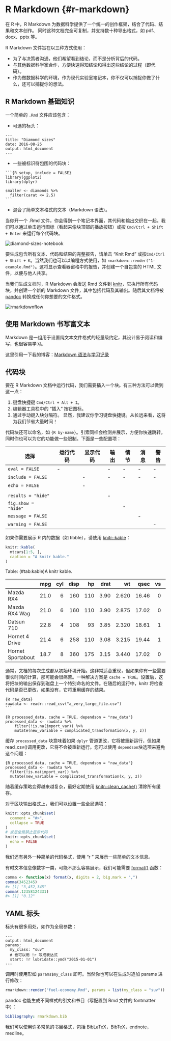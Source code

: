 # R Markdown {#r-markdown}

在 R 中，R Markdown 为数据科学提供了一个统一的创作框架，结合了代码、结果和文本创作。
同时这种文档完全可复制，并支持数十种导出格式，如 pdf、docx、pptx 等。

R Markdown 文件旨在以三种方式使用：
- 为了与决策者沟通，他们希望看到结论，而不是分析背后的代码。
- 与其他数据科学家合作，方便快速得知结论和得出这些结论的过程（即代码）。
- 作为做数据科学的环境，作为现代实验室笔记本，你不仅可以捕捉你做了什么，还可以捕捉你的想法。

## R Markdown 基础知识

一个简单的 `.Rmd` 文件应该包含：

- 可选的标头：

```rmarkdown
---
title: "Diamond sizes"
date: 2016-08-25
output: html_document
---
```

- 一些被标识符包围的代码块：

````rmarkdown
```{R setup, include = FALSE}
library(ggplot2)
library(dplyr)

smaller <- diamonds %>%
  filter(carat <= 2.5)
```
````

- 混合了简单文本格式的文本（Markdown 语法）。

当你开一个 .Rmd 文件，你会得到一个笔记本界面，其代码和输出交织在一起。我们可以通过单击运行图标（看起来像块顶部的播放按钮）或按 `Cmd/Ctrl + Shift + Enter` 来运行每个代码块。

![diamond-sizes-notebook](https://d33wubrfki0l68.cloudfront.net/853becd7fc7d20e3a63f52b23f522d6f0d06e066/88250/rmarkdown/diamond-sizes-notebook.png)

要生成包含所有文本、代码和结果的完整报告，请单击 “Knit Rmd” 或按`Cmd/Ctrl + Shift + K`。当然我们也可以以编程方式使用，如 `rmarkdown::render("1-example.Rmd")`。这将显示查看器窗格中的报告，并创建一个自包含的 HTML 文件，以便与他人共享。

当我们生成文档时，R Markdown 会发送 Rmd 文件到 [knitr](http://yihui.name/knitr/)，它执行所有代码块，并创建一个新的 Markdown 文件，其中包括代码及其输出。随后其文档将被 [pandoc](http://pandoc.org/) 转换成任何你想要的文件格式。

![rmarkdownflow](https://d33wubrfki0l68.cloudfront.net/61d189fd9cdf955058415d3e1b28dd60e1bd7c9b/9791d/images/rmarkdownflow.png)

## 使用 Markdown 书写富文本

Markdown 是一组用于设置纯文本文件格式的轻量级约定，其设计易于阅读和编写，也很容易学习。

这里引用一下我的博客：[Markdown 语法与学习记录](https://blog.cworld.top/post/markdown)

## 代码块

要在 R Markdown 文档中运行代码，我们需要插入一个块。有三种方法可以做到这一点：
1. 键盘快捷键 `Cmd/Ctrl + Alt + I`。
2. 编辑器工具栏中的 “插入” 按钮图标。
3. 通过手动键入块分隔符。
显然，我建议你学习键盘快捷键。从长远来看，这将为我们节省大量时间！

代码块还可以命名，如 `{R by-name}`。引索同样会检测并展示，方便你快速跳转。同时你也可以为它的功能做一些限制。下面是一些配置项：

| 选择                | 运行代码 | 显示代码 | 输出 | 情节 | 消息 | 警告 |
| ------------------- | -------- | -------- | ---- | ---- | ---- | ---- |
| `eval = FALSE`      | -        |          | -    | -    | -    | -    |
| `include = FALSE`   |          | -        | -    | -    | -    | -    |
| `echo = FALSE`      |          | -
    |      |      |      |      |
| `results = "hide"`  |          |          | -    |      |      |      |
| `fig.show = "hide"` |          |          |      | -    |      |      |
| `message = FALSE`   |          |          |      |      | -    |      |
| `warning = FALSE`   |          |          |      |      |      | -    |

如果你需要展示 R 内的数据（如 tibble），请使用 [knitr::kable](https://rdrr.io/pkg/knitr/man/kable.html)：


```r
knitr::kable(
  mtcars[1:5, ],
  caption = "A knitr kable."
)
```



Table: (\#tab:kable)A knitr kable.

|                  |  mpg| cyl| disp|  hp| drat|    wt|  qsec| vs| am| gear| carb|
|:-----------------|----:|---:|----:|---:|----:|-----:|-----:|--:|--:|----:|----:|
|Mazda RX4         | 21.0|   6|  160| 110| 3.90| 2.620| 16.46|  0|  1|    4|    4|
|Mazda RX4 Wag     | 21.0|   6|  160| 110| 3.90| 2.875| 17.02|  0|  1|    4|    4|
|Datsun 710        | 22.8|   4|  108|  93| 3.85| 2.320| 18.61|  1|  1|    4|    1|
|Hornet 4 Drive    | 21.4|   6|  258| 110| 3.08| 3.215| 19.44|  1|  0|    3|    1|
|Hornet Sportabout | 18.7|   8|  360| 175| 3.15| 3.440| 17.02|  0|  0|    3|    2|

通常，文档的每次生成都从初始环境开始。这非常适合重现，但如果你有一些需要很长时间的计算，那可能会很痛苦。一种解决方案是 `cache = TRUE`。设置后，这将把块的输出保存到磁盘上一个特别命名的文件。在随后的运行中，knitr 将检查代码是否已更改，如果没有，它将重用缓存的结果。

````rmarkdown
{R raw_data}
rawdata <- readr::read_csv("a_very_large_file.csv")
```

{R processed_data, cache = TRUE, dependson = "raw_data"}
processed_data <- rawdata %>%
    filter(!is.na(import_var)) %>%
    mutate(new_variable = complicated_transformation(x, y, z))

````

缓存  `processed_data` 块意味着如果 `dplyr` 管道更改，它将被重新运行，但如果read_csv()调用更改，它将不会被重新运行。您可以使用 `dependson`块选项来避免这个问题：

```rmarkdown
{R processed_data, cache = TRUE, dependson = "raw_data"}
processed_data <- rawdata %>% 
  filter(!is.na(import_var)) %>% 
  mutate(new_variable = complicated_transformation(x, y, z))
```

随着缓存策略变得越来越复杂，最好定期使用 [knitr::clean_cache()](https://rdrr.io/pkg/knitr/man/clean_cache.html) 清除所有缓存。

对于区块输出格式上，我们可以设置一些全局选项：

```R
knitr::opts_chunk$set(
  comment = "#>",
  collapse = TRUE
)
# 或是全局禁止显示代码
knitr::opts_chunk$set(
  echo = FALSE
)
```

我们还有另外一种简单的代码格式，使用 “r ” 来展示一些简单的文本信息。 

有时文本信息像数字一类，可能不那么容易展示，我们可能需要 [format()](https://rdrr.io/r/base/format.html) 函数：


```r
comma <- function(x) format(x, digits = 2, big.mark = ",")
comma(3452345)
#> [1] "3,452,345"
comma(.12358124331)
#> [1] "0.12"
```

## YAML 标头

标头有很多用处，如作为全局参数：

```rmarkdown
---
output: html_document
params:
  my_class: "suv"
  # 也可以用 !r 写成表达式
  start: !r lubridate::ymd("2015-01-01")
---
```

调用时使用形如 `params$my_class` 即可。当然你也可以在生成时追加 params 进行修改：

```R
rmarkdown::render("fuel-economy.Rmd", params = list(my_class = "suv"))
```

pandoc 也能生成不同样式的引文和书目（写配置到 Rmd 文件的 fontmatter 中）：

```yaml
bibliography: rmarkdown.bib
```

我们可以使用许多常见的书目格式，包括 BibLaTeX，BibTeX，endnote，medline。
